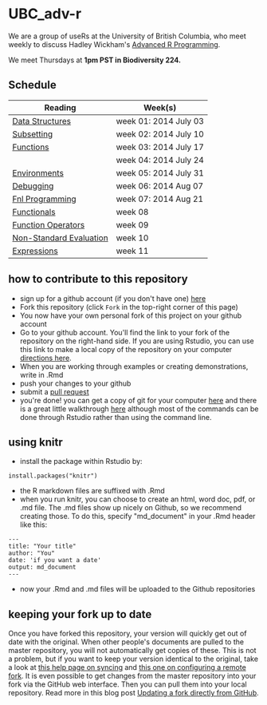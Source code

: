 UBC_adv-r
=========

We are a group of useRs at the University of British Columbia, who meet weekly to discuss Hadley Wickham's [Advanced R Programming](http://adv-r.had.co.nz/).  


We meet Thursdays at **1pm PST in Biodiversity 224.**

## Schedule

| Reading                                                                           | Week(s)               |
|-------------------------                                                          |-----------------------|
| [Data Structures](http://adv-r.had.co.nz/Data-structures.html)                    | week 01: 2014 July 03 |
| [Subsetting](http://adv-r.had.co.nz/Subsetting.html)                              | week 02: 2014 July 10 |
| [Functions](http://adv-r.had.co.nz/Functions.html)                                | week 03: 2014 July 17 |
|                                                                                   | week 04: 2014 July 24 |
| [Environments](http://adv-r.had.co.nz/Environments.html)                          | week 05: 2014 July 31 |
| [Debugging](http://adv-r.had.co.nz/Exceptions-Debugging.html)                     | week 06: 2014 Aug  07 |
| [Fnl Programming](http://adv-r.had.co.nz/Functional-programming.html)             | week 07: 2014 Aug  21 |
| [Functionals](http://adv-r.had.co.nz/Functionals.html)                            | week 08               |
| [Function Operators](http://adv-r.had.co.nz/Function-operators.html)              | week 09               |
| [Non-Standard Evaluation](http://adv-r.had.co.nz/Computing-on-the-language.html)  | week 10               |
| [Expressions](http://adv-r.had.co.nz/Expressions.html)                            | week 11               |

## how to contribute to this repository

* sign up for a github account (if you don't have one) [here](https://github.com/join)
* Fork this repository (click `Fork` in the top-right corner of this page)
* You now have your own personal fork of this project on your github account
* Go to your github account.  You'll find the link to your fork of the repository on the right-hand side. If you are using Rstudio, you can use this link to make a local copy of the repository on your computer [directions here](https://support.rstudio.com/hc/en-us/articles/200526207-Using-Projects).
* When you are working through examples or creating demonstrations, write in .Rmd
* push your changes to your github
* submit a [pull request](https://help.github.com/articles/using-pull-requests)
* you're done!  you can get a copy of git for your computer [here](http://www.git-scm.com/) and there is a great little walkthrough [here](https://try.github.io/levels/1/challenges/1) although most of the commands can be done through Rstudio rather than using the command line.

## using knitr

* install the package within Rstudio by:
```{r}
install.packages("knitr")
```
* the R markdown files are suffixed with .Rmd
* when you run knitr, you can choose to create an html, word doc, pdf, or .md file.  The .md files show up nicely on Github, so we recommend creating those.  To do this, specify "md_document" in your .Rmd header like this:
```{r}
---
title: "Your title"
author: "You"
date: 'if you want a date'
output: md_document
---
```
* now your .Rmd and .md files will be uploaded to the Github repositories

## keeping your fork up to date

Once you have forked this repository, your version will quickly get out of date with the original.  When other people's documents are pulled to the master repository, you will not automatically get copies of these.  This is not a problem, but if you want to keep your version identical to the original, take a look at [this help page on syncing](https://help.github.com/articles/syncing-a-fork) and [this one on configuring a remote fork](https://help.github.com/articles/configuring-a-remote-for-a-fork). It is even possible to get changes from the master repository into your fork via the GitHub web interface. Then you can pull them into your local repository. Read more in this blog post [Updating a fork directly from GitHub](http://www.hpique.com/2013/09/updating-a-fork-directly-from-github/).
